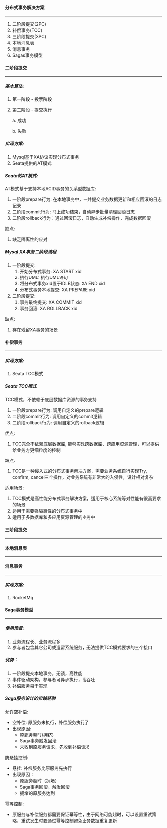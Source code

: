 #### 分布式事务解决方案

---

1. 二阶段提交(2PC)
2. 补偿事务(TCC)
3. 三阶段提交(3PC)
4. 本地消息表
5. 消息事务
6. Sagas事务模型



#### 二阶段提交

---

##### 基本算法:

1. 第一阶段 - 投票阶段

2. 第二阶段 - 提交执行

   a. 成功

   b. 失败

##### 实现方案:

1. Mysql基于XA协议实现分布式事务
1. Seata提供的AT模式

##### Seata的AT模式:

AT模式基于支持本地ACID事务的关系型数据库:

1. 一阶段prepare行为: 在本地事务中，一并提交业务数据更新和相应回滚的日志记录
2. 二阶段commit行为: 马上成功结束，自动异步批量清理回滚日志
3. 二阶段rollback行为：通过回滚日志，自动生成补偿操作，完成数据回滚

缺点:

1. 缺乏隔离性的应对

##### Mysql XA事务二阶段流程

1. 一阶段提交:
   1. 开始分布式事务: XA START xid
   2. 执行DML: 执行DML语句
   3. 将分布式事务xid置于IDLE状态: XA END xid
   4. 分布式事务本地提交: XA PREPARE xid
2. 二阶段提交:
   1. 事务最终提交: XA COMMIT xid
   2. 事务回滚: XA ROLLBACK xid

缺点:

1. 存在残留XA事务的场景



#### 补偿事务

---

##### 实现方案:

1. Seata TCC模式

##### Seata TCC模式

TCC模式，不依赖于底层数据库资源的事务支持

1. 一阶段prepare行为: 调用自定义的prepare逻辑
2. 二阶段commit行为: 调用自定义的commit逻辑
3. 二阶段rollback行为: 调用自定义的rollback逻辑

优点:

1. TCC完全不依赖底层数据库, 能够实现跨数据库、跨应用资源管理，可以提供给业务方更细粒度的控制

缺点:

1. TCC是一种侵入式的分布式事务解决方案，需要业务系统自行实现Try, confirm, cancel三个操作，对业务系统有非常大的入侵性，设计相对复杂

适用场景:

1. TCC模式是高性能分布式事务解决方案，适用于核心系统等对性能有很高要求的场景
2. 适用于需要强隔离性的分布式事务中
3. 适用于多数据库和多应用资源管理的业务中



#### 三阶段提交

---





#### 本地消息表

---





#### 消息事务

---

##### 实现方案:

1. RocketMq



#### Saga事务模型

---

##### 使用场景:

1. 业务流程长、业务流程多
2. 参与者包含其它公司或遗留系统服务，无法提供TCC模式要求的三个接口

##### 优势：

1. 一阶段提交本地事务，无锁，高性能
2. 事件驱动架构，参与者可异步执行，高吞吐
3. 补偿服务易于实现

##### Saga服务设计的实践经验

允许空补偿:

- 空补偿: 原服务未执行，补偿服务执行了
- 出现原因:
  - 原服务超时(拥挤)
  - Saga事务触发回滚
  - 未收到原服务请求，先收到补偿请求

防悬挂控制:

- 悬挂: 补偿服务比原服务先执行
- 出现原因：
  - 原服务超时（拥堵）
  - Saga事务回滚，触发回滚
  - 拥堵的原服务达到

幂等控制:

- 原服务与补偿服务都需要保证幂等性，由于网络可能超时，可以设置重试策略，重试发生时要通过幂等控制避免业务数据重复更新





































